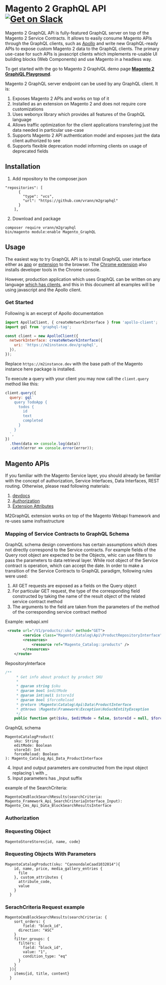 # Magento 2 GraphQL API [![Get on Slack](https://img.shields.io/badge/slack-join-orange.svg)](https://www.surveymonkey.com/r/27NGBTB)

Magento 2 GraphQL APi is fully-featured GraphQL server on top of the Magento 2 Service Contracts. It allows to easily consume Magento APIs through the GraphQL clients, such as [Apollo](http://dev.apollodata.com/) and write new GraphQL-ready APIs to expose custom Magento 2 data to the GraphQL clients. The primary use-case for such APIs is javascript clients which implements re-usable UI building blocks (Web Components) and use Magento in a headless way.

To get started with the go to Magento 2 Graph<i>i</i>QL demo page [**Magento 2 Graph<i>i</i>QL Playground**](http://m2graphql.com/graphiql/).

Magento 2 GraphQL server endpoint can be used by any GraphQL client. It is:

1. Exposes Magento 2 APIs and works on top of it
2. Installed as an extension on Magento 2 and does not require core customizations
3. Uses webonyx library which provides all features of the GraphQL language
4. Allows traffic optimization for the client applications transfering just the data needed in particular use-case
5. Supports Magento 2 API authentication model and exposes just the data client authorized to see
6. Supports flexible deprecation model informing clients on usage of deprecated fields

## Installation 

1. Add repository to the composer.json
```
"repositories": [
      {
        "type": "vcs",
        "url": "https://github.com/vrann/m2graphql"
      }
    ],
```

2. Download and package

```
composer require vrann/m2graphql
bin/magento module:enable Magento_GraphQL
```

## Usage

The easiest way to try GraphQL API is to install Graph<i>i</i>QL user interface either as [app]() or [extension]() to the browser. The [Chrome extension]() also installs developer tools in the Chrome console.

However, production application which uses GraphQL can be written on any language [which has clients](), and this in this document all examples will be using javascript and the Apollo client.

### Get Started

Following is an excerpt of Apollo documentation

```js
import ApolloClient, { createNetworkInterface } from 'apollo-client';
import gql from 'graphql-tag';

const client = new ApolloClient({
  networkInterface: createNetworkInterface({
    uri: 'https://m2instance.dev/graphql',
  }),
});
```

Replace `https://m2instance.dev` with the base path of the Magento instance here package is installed.

To execute a query with your client you may now call the `client.query` method like this:

```js
client.query({
  query: gql`
    query TodoApp {
      todos {
        id
        text
        completed
      }
    }
  `,
})
  .then(data => console.log(data))
  .catch(error => console.error(error));
```

## Magento APIs

If you familiar with the Magento Service layer, you should already be familiar with the concept of authorization, Service Interfaces, Data Interfaces, REST routing. Otherwise, please read following materials:
1. [devdocs](API)
2. [Authorization]()
3. [Extension Attributes]()

M2GraphQL extension works on top of the Magento Webapi framework and re-uses same insfrastructure

### Mapping of Service Contracts to GraphQL Schema

GraphQL schema design conventions has certain assumptions which does not directly correspond to the Service contracts. For example fields of the Query root object are expected to be the Objects, whic can use filters to pass the parameters to data retrieval layer. While root object of the Service contract is operation, which can accept the date. In order to make a transition of the Service Contracts to GraphQL paradigm, following rules were used:

1. All GET requests are exposed as a fields on the Query object
2. For particular GET request, the type of the corresponding field constructed by taking the name of the result object of the related service contract method
3. The arguments to the field are taken from the parameters of the method of the corresponding service contract method

Example:
webapi.xml
```xml
 <route url="/V1/products/:sku" method="GET">
        <service class="Magento\Catalog\Api\ProductRepositoryInterface" method="get"/>
        <resources>
            <resource ref="Magento_Catalog::products" />
        </resources>
    </route>
```

RepositoryInterface
```php
/**
     * Get info about product by product SKU
     *
     * @param string $sku
     * @param bool $editMode
     * @param int|null $storeId
     * @param bool $forceReload
     * @return \Magento\Catalog\Api\Data\ProductInterface
     * @throws \Magento\Framework\Exception\NoSuchEntityException
     */
    public function get($sku, $editMode = false, $storeId = null, $forceReload = false);
```

GraphQL schema
```
MagentoCatalogProduct(
    sku: String
    editMode: Boolean
    storeId: Int
    forceReload: Boolean
): Magento_Catalog_Api_Data_ProductInterface
```

4. Input and output parameters are constructed from the input object replacing \\ with _
5. Input parameters has _Input suffix

example of the SearchCriteria:
```
MagentoCmsBlockSearchResults(searchCriteria: Magento_Framework_Api_SearchCriteriaInterface_Input): Magento_Cms_Api_Data_BlockSearchResultsInterface
```

### Authorization

### Requesting Object

```
MagentoStoreStores{id, name, code}
```

### Requesting Objects With Parameters

```
MagentoCatalogProduct(sku: "CannondaleCaad1032014"){
    id, name, price, media_gallery_entries {
      file
    }, custom_attributes {
      attribute_code,
      value
    }
  }
```

### SerachCriteria Request example

```
MagentoCmsBlockSearchResults(searchCriteria: {
    sort_orders: {
    	field: "block_id",
      direction: "ASC"
    }
    filter_groups: {
      filters: {
        field: "block_id",
        value: "1",
        condition_type: "eq"
      }
    }
  }){
    items{id, title, content}
  }
```
